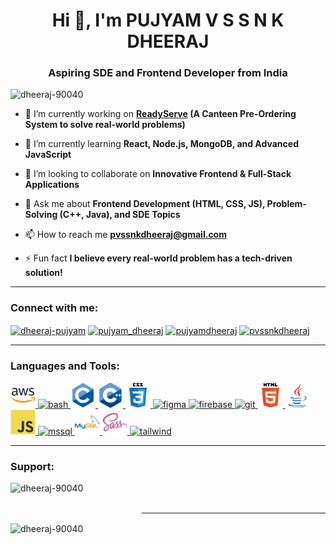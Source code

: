 <h1 align="center">Hi 👋, I'm PUJYAM V S S N K DHEERAJ</h1>  
<h3 align="center">Aspiring SDE and Frontend Developer from India</h3>  

<p align="left"> <img src="https://komarev.com/ghpvc/?username=dheeraj-90040&label=Profile%20views&color=0e75b6&style=flat" alt="dheeraj-90040" /> </p>  

- 🔭 I’m currently working on **[ReadyServe](https://github.com/your-readyserve-link) (A Canteen Pre-Ordering System to solve real-world problems)**  

- 🌱 I’m currently learning **React, Node.js, MongoDB, and Advanced JavaScript**  

- 👯 I’m looking to collaborate on **Innovative Frontend & Full-Stack Applications**  

- 💬 Ask me about **Frontend Development (HTML, CSS, JS), Problem-Solving (C++, Java), and SDE Topics**  

- 📫 How to reach me **pvssnkdheeraj@gmail.com**  

- ⚡ Fun fact **I believe every real-world problem has a tech-driven solution!**  

---

<h3 align="left">Connect with me:</h3>  
<p align="left">  
<a href="https://linkedin.com/in/dheeraj-pujyam" target="blank"><img align="center" src="https://raw.githubusercontent.com/rahuldkjain/github-profile-readme-generator/master/src/images/icons/Social/linked-in-alt.svg" alt="dheeraj-pujyam" height="30" width="40" /></a>  
<a href="https://www.codechef.com/users/pujyam_dheeraj" target="blank"><img align="center" src="https://cdn.jsdelivr.net/npm/simple-icons@3.1.0/icons/codechef.svg" alt="pujyam_dheeraj" height="30" width="40" /></a>  
<a href="https://www.leetcode.com/pujyamdheeraj" target="blank"><img align="center" src="https://raw.githubusercontent.com/rahuldkjain/github-profile-readme-generator/master/src/images/icons/Social/leet-code.svg" alt="pujyamdheeraj" height="30" width="40" /></a>  
<a href="https://auth.geeksforgeeks.org/user/pvssnkdheeraj" target="blank"><img align="center" src="https://raw.githubusercontent.com/rahuldkjain/github-profile-readme-generator/master/src/images/icons/Social/geeks-for-geeks.svg" alt="pvssnkdheeraj" height="30" width="40" /></a>  
</p>  

---

<h3 align="left">Languages and Tools:</h3>  
<p align="left">  
<a href="https://aws.amazon.com" target="_blank" rel="noreferrer"> <img src="https://raw.githubusercontent.com/devicons/devicon/master/icons/amazonwebservices/amazonwebservices-original-wordmark.svg" alt="aws" width="40" height="40"/> </a>  
<a href="https://www.gnu.org/software/bash/" target="_blank" rel="noreferrer"> <img src="https://www.vectorlogo.zone/logos/gnu_bash/gnu_bash-icon.svg" alt="bash" width="40" height="40"/> </a>  
<a href="https://www.cprogramming.com/" target="_blank" rel="noreferrer"> <img src="https://raw.githubusercontent.com/devicons/devicon/master/icons/c/c-original.svg" alt="c" width="40" height="40"/> </a>  
<a href="https://www.w3schools.com/cpp/" target="_blank" rel="noreferrer"> <img src="https://raw.githubusercontent.com/devicons/devicon/master/icons/cplusplus/cplusplus-original.svg" alt="cplusplus" width="40" height="40"/> </a>  
<a href="https://www.w3schools.com/css/" target="_blank" rel="noreferrer"> <img src="https://raw.githubusercontent.com/devicons/devicon/master/icons/css3/css3-original-wordmark.svg" alt="css3" width="40" height="40"/> </a>  
<a href="https://www.figma.com/" target="_blank" rel="noreferrer"> <img src="https://www.vectorlogo.zone/logos/figma/figma-icon.svg" alt="figma" width="40" height="40"/> </a>  
<a href="https://firebase.google.com/" target="_blank" rel="noreferrer"> <img src="https://www.vectorlogo.zone/logos/firebase/firebase-icon.svg" alt="firebase" width="40" height="40"/> </a>  
<a href="https://git-scm.com/" target="_blank" rel="noreferrer"> <img src="https://www.vectorlogo.zone/logos/git-scm/git-scm-icon.svg" alt="git" width="40" height="40"/> </a>  
<a href="https://www.w3.org/html/" target="_blank" rel="noreferrer"> <img src="https://raw.githubusercontent.com/devicons/devicon/master/icons/html5/html5-original-wordmark.svg" alt="html5" width="40" height="40"/> </a>  
<a href="https://www.java.com" target="_blank" rel="noreferrer"> <img src="https://raw.githubusercontent.com/devicons/devicon/master/icons/java/java-original.svg" alt="java" width="40" height="40"/> </a>  
<a href="https://developer.mozilla.org/en-US/docs/Web/JavaScript" target="_blank" rel="noreferrer"> <img src="https://raw.githubusercontent.com/devicons/devicon/master/icons/javascript/javascript-original.svg" alt="javascript" width="40" height="40"/> </a>  
<a href="https://www.microsoft.com/en-us/sql-server" target="_blank" rel="noreferrer"> <img src="https://www.svgrepo.com/show/303229/microsoft-sql-server-logo.svg" alt="mssql" width="40" height="40"/> </a>  
<a href="https://www.mysql.com/" target="_blank" rel="noreferrer"> <img src="https://raw.githubusercontent.com/devicons/devicon/master/icons/mysql/mysql-original-wordmark.svg" alt="mysql" width="40" height="40"/> </a>  
<a href="https://sass-lang.com" target="_blank" rel="noreferrer"> <img src="https://raw.githubusercontent.com/devicons/devicon/master/icons/sass/sass-original.svg" alt="sass" width="40" height="40"/> </a>  
<a href="https://tailwindcss.com/" target="_blank" rel="noreferrer"> <img src="https://www.vectorlogo.zone/logos/tailwindcss/tailwindcss-icon.svg" alt="tailwind" width="40" height="40"/> </a>  
</p>  

---

<h3 align="left">Support:</h3>  
<p><a href="https://www.buymeacoffee.com/dheeraj-90040"> <img align="left" src="https://cdn.buymeacoffee.com/buttons/v2/default-yellow.png" height="50" width="210" alt="dheeraj-90040" /></a></p><br><br>  

---

<p><img align="center" src="https://github-readme-stats.vercel.app/api/top-langs?username=dheeraj-90040&show_icons=true&locale=en&layout=compact" alt="dheeraj-90040" /></p>  
